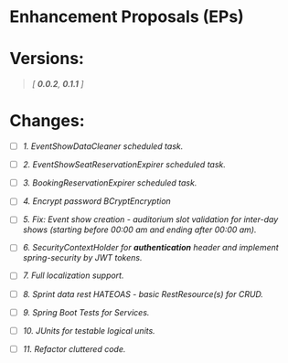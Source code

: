 # Enhancement Proposals (EPs)

# Versions: 
> _[ **0.0.2**, **0.1.1** ]_

# Changes:

- [ ] *1. EventShowDataCleaner scheduled task.*

- [ ] *2. EventShowSeatReservationExpirer scheduled task.*

- [ ] *3. BookingReservationExpirer scheduled task.*

- [ ] *4. Encrypt password BCryptEncryption*

- [ ] *5. Fix: Event show creation - auditorium slot validation for inter-day shows (starting before 00:00 am and ending after 00:00 am).*

- [ ] *6. SecurityContextHolder for **authentication** header and implement spring-security by JWT tokens.*

- [ ] *7. Full localization support.*

- [ ] *8. Sprint data rest HATEOAS - basic RestResource(s) for CRUD.*

- [ ] *9. Spring Boot Tests for Services.*

- [ ] *10. JUnits for testable logical units.*

- [ ] *11. Refactor cluttered code.*
